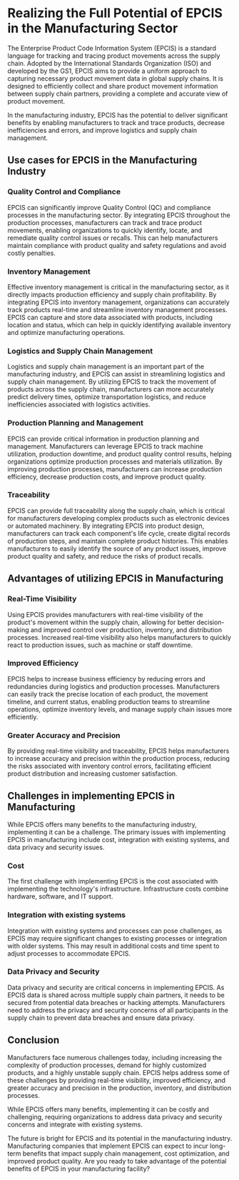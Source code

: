 # Realizing the Full Potential of EPCIS in the Manufacturing Sector

The Enterprise Product Code Information System (EPCIS) is a standard language for tracking and tracing product movements across the supply chain. Adopted by the International Standards Organization (ISO) and developed by the GS1, EPCIS aims to provide a uniform approach to capturing necessary product movement data in global supply chains. It is designed to efficiently collect and share product movement information between supply chain partners, providing a complete and accurate view of product movement.

In the manufacturing industry, EPCIS has the potential to deliver significant benefits by enabling manufacturers to track and trace products, decrease inefficiencies and errors, and improve logistics and supply chain management.

## Use cases for EPCIS in the Manufacturing Industry

### Quality Control and Compliance

EPCIS can significantly improve Quality Control (QC) and compliance processes in the manufacturing sector. By integrating EPCIS throughout the production processes, manufacturers can track and trace product movements, enabling organizations to quickly identify, locate, and remediate quality control issues or recalls. This can help manufacturers maintain compliance with product quality and safety regulations and avoid costly penalties.

### Inventory Management

Effective inventory management is critical in the manufacturing sector, as it directly impacts production efficiency and supply chain profitability. By integrating EPCIS into inventory management, organizations can accurately track products real-time and streamline inventory management processes. EPCIS can capture and store data associated with products, including location and status, which can help in quickly identifying available inventory and optimize manufacturing operations.

### Logistics and Supply Chain Management

Logistics and supply chain management is an important part of the manufacturing industry, and EPCIS can assist in streamlining logistics and supply chain management. By utilizing EPCIS to track the movement of products across the supply chain, manufacturers can more accurately predict delivery times, optimize transportation logistics, and reduce inefficiencies associated with logistics activities.

### Production Planning and Management

EPCIS can provide critical information in production planning and management. Manufacturers can leverage EPCIS to track machine utilization, production downtime, and product quality control results, helping organizations optimize production processes and materials utilization. By improving production processes, manufacturers can increase production efficiency, decrease production costs, and improve product quality.

### Traceability

EPCIS can provide full traceability along the supply chain, which is critical for manufacturers developing complex products such as electronic devices or automated machinery. By integrating EPCIS into product design, manufacturers can track each component's life cycle, create digital records of production steps, and maintain complete product histories. This enables manufacturers to easily identify the source of any product issues, improve product quality and safety, and reduce the risks of product recalls.

## Advantages of utilizing EPCIS in Manufacturing

### Real-Time Visibility

Using EPCIS provides manufacturers with real-time visibility of the product's movement within the supply chain, allowing for better decision-making and improved control over production, inventory, and distribution processes. Increased real-time visibility also helps manufacturers to quickly react to production issues, such as machine or staff downtime.

### Improved Efficiency

EPCIS helps to increase business efficiency by reducing errors and redundancies during logistics and production processes. Manufacturers can easily track the precise location of each product, the movement timeline, and current status, enabling production teams to streamline operations, optimize inventory levels, and manage supply chain issues more efficiently.

### Greater Accuracy and Precision

By providing real-time visibility and traceability, EPCIS helps manufacturers to increase accuracy and precision within the production process, reducing the risks associated with inventory control errors, facilitating efficient product distribution and increasing customer satisfaction.

## Challenges in implementing EPCIS in Manufacturing

While EPCIS offers many benefits to the manufacturing industry, implementing it can be a challenge. The primary issues with implementing EPCIS in manufacturing include cost, integration with existing systems, and data privacy and security issues.

### Cost

The first challenge with implementing EPCIS is the cost associated with implementing the technology's infrastructure. Infrastructure costs combine hardware, software, and IT support.

### Integration with existing systems

Integration with existing systems and processes can pose challenges, as EPCIS may require significant changes to existing processes or integration with older systems. This may result in additional costs and time spent to adjust processes to accommodate EPCIS.

### Data Privacy and Security

Data privacy and security are critical concerns in implementing EPCIS. As EPCIS data is shared across multiple supply chain partners, it needs to be secured from potential data breaches or hacking attempts. Manufacturers need to address the privacy and security concerns of all participants in the supply chain to prevent data breaches and ensure data privacy.

## Conclusion

Manufacturers face numerous challenges today, including increasing the complexity of production processes, demand for highly customized products, and a highly unstable supply chain. EPCIS helps address some of these challenges by providing real-time visibility, improved efficiency, and greater accuracy and precision in the production, inventory, and distribution processes.

While EPCIS offers many benefits, implementing it can be costly and challenging, requiring organizations to address data privacy and security concerns and integrate with existing systems.

The future is bright for EPCIS and its potential in the manufacturing industry. Manufacturing companies that implement EPCIS can expect to incur long-term benefits that impact supply chain management, cost optimization, and improved product quality. Are you ready to take advantage of the potential benefits of EPCIS in your manufacturing facility?
